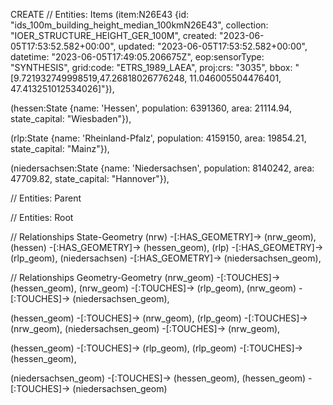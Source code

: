 CREATE 
// Entities: Items
(item:N26E43 {id: "ids_100m_building_height_median_100kmN26E43", collection: "IOER_STRUCTURE_HEIGHT_GER_100M", created: "2023-06-05T17:53:52.582+00:00", updated: "2023-06-05T17:53:52.582+00:00", datetime: "2023-06-05T17:49:05.206675Z", eop:sensorType: "SYNTHESIS", grid:code: "ETRS_1989_LAEA", proj:crs: "3035", bbox: "[9.721932749998519,47.26818026776248, 11.046005504476401, 47.413251012534026]"}), 


(hessen:State {name: 'Hessen', population: 6391360, area: 21114.94, state_capital: "Wiesbaden"}), 


(rlp:State {name: 'Rheinland-Pfalz', population: 4159150, area: 19854.21, state_capital: "Mainz"}), 


(niedersachsen:State {name: 'Niedersachsen', population: 8140242, area: 47709.82, state_capital: "Hannover"}),




// Entities: Parent

// Entities: Root



// Relationships State-Geometry
(nrw) -[:HAS_GEOMETRY]-> (nrw_geom),
(hessen) -[:HAS_GEOMETRY]-> (hessen_geom),
(rlp) -[:HAS_GEOMETRY]-> (rlp_geom),
(niedersachsen) -[:HAS_GEOMETRY]-> (niedersachsen_geom),

// Relationships Geometry-Geometry
(nrw_geom) -[:TOUCHES]-> (hessen_geom),
(nrw_geom) -[:TOUCHES]-> (rlp_geom),
(nrw_geom) -[:TOUCHES]-> (niedersachsen_geom),

(hessen_geom) -[:TOUCHES]-> (nrw_geom),
(rlp_geom) -[:TOUCHES]-> (nrw_geom),
(niedersachsen_geom) -[:TOUCHES]-> (nrw_geom),

(hessen_geom) -[:TOUCHES]-> (rlp_geom),
(rlp_geom) -[:TOUCHES]-> (hessen_geom),

(niedersachsen_geom) -[:TOUCHES]-> (hessen_geom),
(hessen_geom) -[:TOUCHES]-> (niedersachsen_geom)